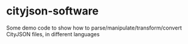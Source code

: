 # cityjson-software
Some demo code to show how to parse/manipulate/transform/convert CityJSON files, in different languages
